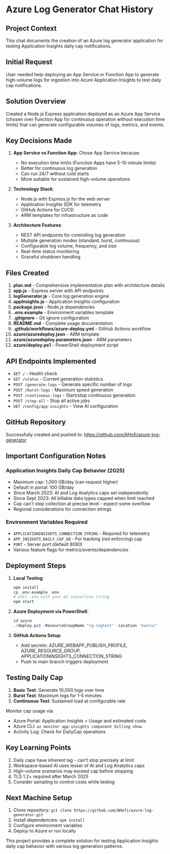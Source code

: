 # Azure Log Generator Chat History

## Project Context
This chat documents the creation of an Azure log generator application for testing Application Insights daily cap notifications.

## Initial Request
User needed help deploying an App Service or Function App to generate high-volume logs for ingestion into Azure Application Insights to test daily cap notifications.

## Solution Overview
Created a Node.js Express application deployed as an Azure App Service (chosen over Function App for continuous operation without execution time limits) that can generate configurable volumes of logs, metrics, and events.

## Key Decisions Made

1. **App Service vs Function App**: Chose App Service because:
   - No execution time limits (Function Apps have 5-10 minute limits)
   - Better for continuous log generation
   - Can run 24/7 without cold starts
   - More suitable for sustained high-volume operations

2. **Technology Stack**:
   - Node.js with Express.js for the web server
   - Application Insights SDK for telemetry
   - GitHub Actions for CI/CD
   - ARM templates for infrastructure as code

3. **Architecture Features**:
   - REST API endpoints for controlling log generation
   - Multiple generation modes (standard, burst, continuous)
   - Configurable log volume, frequency, and size
   - Real-time status monitoring
   - Graceful shutdown handling

## Files Created

1. **plan.md** - Comprehensive implementation plan with architecture details
2. **app.js** - Express server with API endpoints
3. **logGenerator.js** - Core log generation engine
4. **appInsights.js** - Application Insights configuration
5. **package.json** - Node.js dependencies
6. **.env.example** - Environment variables template
7. **.gitignore** - Git ignore configuration
8. **README.md** - Complete usage documentation
9. **.github/workflows/azure-deploy.yml** - GitHub Actions workflow
10. **azure/azuredeploy.json** - ARM template
11. **azure/azuredeploy.parameters.json** - ARM parameters
12. **azure/deploy.ps1** - PowerShell deployment script

## API Endpoints Implemented

- `GET /` - Health check
- `GET /status` - Current generation statistics
- `POST /generate-logs` - Generate specific number of logs
- `POST /burst-logs` - Maximum speed generation
- `POST /continuous-logs` - Start/stop continuous generation
- `POST /stop-all` - Stop all active jobs
- `GET /config/app-insights` - View AI configuration

## GitHub Repository
Successfully created and pushed to: https://github.com/AHofi/azure-log-generator

## Important Configuration Notes

### Application Insights Daily Cap Behavior (2025)
- Maximum cap: 1,000 GB/day (can request higher)
- Default in portal: 100 GB/day
- Since March 2023: AI and Log Analytics caps set independently
- Since Sept 2023: All billable data types capped when limit reached
- Cap can't stop collection at precise level - expect some overflow
- Regional considerations for connection strings

### Environment Variables Required
- `APPLICATIONINSIGHTS_CONNECTION_STRING` - Required for telemetry
- `APP_INSIGHTS_DAILY_CAP_GB` - For tracking (not enforcing) cap
- `PORT` - Server port (default 8080)
- Various feature flags for metrics/events/dependencies

## Deployment Steps

1. **Local Testing**:
   ```bash
   npm install
   cp .env.example .env
   # Edit .env with your AI connection string
   npm start
   ```

2. **Azure Deployment via PowerShell**:
   ```powershell
   cd azure
   ./deploy.ps1 -ResourceGroupName "rg-logtest" -Location "eastus"
   ```

3. **GitHub Actions Setup**:
   - Add secrets: AZURE_WEBAPP_PUBLISH_PROFILE, AZURE_RESOURCE_GROUP, APPLICATIONINSIGHTS_CONNECTION_STRING
   - Push to main branch triggers deployment

## Testing Daily Cap

1. **Basic Test**: Generate 10,000 logs over time
2. **Burst Test**: Maximum logs for 1-5 minutes
3. **Continuous Test**: Sustained load at configurable rate

Monitor cap usage via:
- Azure Portal: Application Insights > Usage and estimated costs
- Azure CLI: `az monitor app-insights component billing show`
- Activity Log: Check for DailyCap operations

## Key Learning Points

1. Daily caps have inherent lag - can't stop precisely at limit
2. Workspace-based AI uses lesser of AI and Log Analytics caps
3. High-volume scenarios may exceed cap before stopping
4. TLS 1.2+ required after March 2025
5. Consider sampling to control costs while testing

## Next Machine Setup

1. Clone repository: `git clone https://github.com/AHofi/azure-log-generator.git`
2. Install dependencies: `npm install`
3. Configure environment variables
4. Deploy to Azure or run locally

This project provides a complete solution for testing Application Insights daily cap behavior with various log generation patterns.